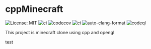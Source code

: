 # cppMinecraft
[![License: MIT](https://img.shields.io/badge/License-MIT-blue.svg)](https://opensource.org/licenses/MIT)
[![ci](https://app.travis-ci.com/kimwonjin97/cppMinecraft.svg?branch=main)](https://app.travis-ci.com/github/kimwonjin97/cppMinecraft)
[![codecov](https://codecov.io/gh/kimwonjin97/cppMinecraft/branch/main/graph/badge.svg?token=0176O8G145)](https://codecov.io/gh/kimwonjin97/cppMinecraft)
![ci](https://github.com/kimwonjin97/cppMinecraft/workflows/ci/badge.svg)
![auto-clang-format](https://github.com/kimwonjin97/cppMinecraft/workflows/auto-clang-format/badge.svg)
![codeql](https://github.com/kimwonjin97/cppMinecraft/workflows/codeql-analysis/badge.svg)


This project is minecraft clone using cpp and opengl

test

